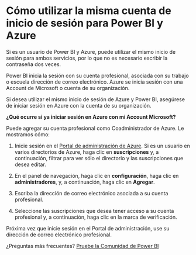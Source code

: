 <properties 
   pageTitle="Cómo utilizar la misma cuenta de inicio de sesión para Power BI y Azure"
   description="Cómo utilizar la misma cuenta de inicio de sesión para Power BI y Azure"
   services="powerbi" 
   documentationCenter="" 
   authors="guyinacube" 
   manager="erikre" 
   backup=""
   editor=""
   tags=""
   qualityFocus="no"
   qualityDate=""/>
 
<tags
   ms.service="powerbi"
   ms.devlang="NA"
   ms.topic="article"
   ms.tgt_pltfrm="NA"
   ms.workload="powerbi"
   ms.date="10/10/2016"
   ms.author="asaxton"/>

# Cómo utilizar la misma cuenta de inicio de sesión para Power BI y Azure

Si es un usuario de Power BI y Azure, puede utilizar el mismo inicio de sesión para ambos servicios, por lo que no es necesario escribir la contraseña dos veces.

Power BI inicia la sesión con su cuenta profesional, asociada con su trabajo o escuela dirección de correo electrónico.  Azure se inicia sesión con una Account de Microsoft o cuenta de su organización.

Si desea utilizar el mismo inicio de sesión de Azure y Power BI, asegúrese de iniciar sesión en Azure con la cuenta de su organización.

**¿Qué ocurre si ya iniciar sesión en Azure con mi Account Microsoft?**

Puede agregar su cuenta profesional como Coadministrador de Azure.  Le mostramos cómo:

1.  Inicie sesión en el [Portal de administración de Azure](http://manage.windowsazure.com/). Si es un usuario en varios directorios de Azure, haga clic en **suscripciones** y, a continuación, filtrar para ver sólo el directorio y las suscripciones que desea editar.

2.  En el panel de navegación, haga clic en **configuración**, haga clic en **administradores**, y, a continuación, haga clic en **Agregar**.

3.  Escriba la dirección de correo electrónico asociada a su cuenta profesional.

4.  Seleccione las suscripciones que desea tener acceso a su cuenta profesional y, a continuación, haga clic en la marca de verificación.

Próxima vez que inicie sesión en el Portal de administración, use su dirección de correo electrónico profesional.

¿Preguntas más frecuentes? [Pruebe la Comunidad de Power BI](http://community.powerbi.com/)